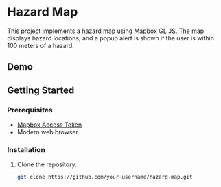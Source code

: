 
# Hazard Map

This project implements a hazard map using Mapbox GL JS. The map displays hazard locations, and a popup alert is shown if the user is within 100 meters of a hazard.

## Demo


## Getting Started

### Prerequisites

- [Mapbox Access Token](https://www.mapbox.com/)
- Modern web browser

### Installation

1. Clone the repository:

   ```bash
   git clone https://github.com/your-username/hazard-map.git
